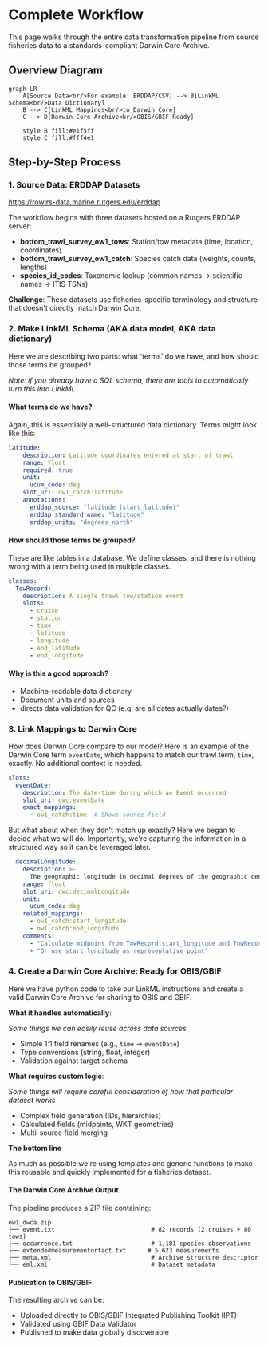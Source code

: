 # Complete Workflow

This page walks through the entire data transformation pipeline from source fisheries data to a standards-compliant Darwin Core Archive.

## Overview Diagram

```mermaid
graph LR
    A[Source Data<br/>For example: ERDDAP/CSV] --> B[LinkML Schema<br/>Data Dictionary]
    B --> C[LinkML Mappings<br/>to Darwin Core]
    C --> D[Darwin Core Archive<br/>OBIS/GBIF Ready]
    
    style B fill:#e1f5ff
    style C fill:#fff4e1
```

## Step-by-Step Process

### 1. Source Data: ERDDAP Datasets

<https://rowlrs-data.marine.rutgers.edu/erddap>

The workflow begins with three datasets hosted on a Rutgers ERDDAP server:

- **bottom_trawl_survey_ow1_tows**: Station/tow metadata (time, location, coordinates)
- **bottom_trawl_survey_ow1_catch**: Species catch data (weights, counts, lengths)
- **species_id_codes**: Taxonomic lookup (common names → scientific names → ITIS TSNs)

**Challenge**: These datasets use fisheries-specific terminology and structure that doesn't directly match Darwin Core.

### 2. Make LinkML Schema (AKA data model, AKA data dictionary)

Here we are describing two parts: what 'terms' do we have, and how should those terms be grouped? 

_Note: if you already have a SQL schema, there are tools to automatically turn this into LinkML._

#### What terms do we have?

Again, this is essentially a well-structured data dictionary. Terms might look like this:

```yaml
latitude:
    description: Latitude coordinates entered at start of trawl
    range: float
    required: true
    unit:
      ucum_code: deg
    slot_uri: ow1_catch:latitude
    annotations:
      erddap_source: "latitude (start_latitude)"
      erddap_standard_name: "latitude"
      erddap_units: "degrees_north"
```

#### How should those terms be grouped? 

These are like tables in a database. We define classes, and there is nothing wrong with a term being used in multiple classes.

```yaml
classes:
  TowRecord:
    description: A single trawl tow/station event
    slots:
      - cruise
      - station
      - time
      - latitude
      - longitude
      - end_latitude
      - end_longitude
```

#### Why is this a good approach?

- Machine-readable data dictionary
- Document units and sources
- directs data validation for QC (e.g. are all dates actually dates?)

### 3. Link Mappings to Darwin Core

How does Darwin Core compare to our model? Here is an example of the Darwin Core term `eventDate`, which happens to match our trawl term, `time`, exactly. No additional context is needed.

```yaml
slots:
  eventDate:
    description: The date-time during which an Event occurred
    slot_uri: dwc:eventDate
    exact_mappings:
      - ow1_catch:time  # Shows source field
```

But what about when they don't match up exactly?  Here we began to decide what we will do. Importantly, we're capturing the information in a structured way so it can be leveraged later.

```yaml
  decimalLongitude:
    description: >-
      The geographic longitude in decimal degrees of the geographic center of a Location.
    range: float
    slot_uri: dwc:decimalLongitude
    unit:
      ucum_code: deg
    related_mappings:
      - ow1_catch:start_longitude
      - ow1_catch:end_longitude
    comments:
      - "Calculate midpoint from TowRecord.start_longitude and TowRecord.end_longitude"
      - "Or use start_longitude as representative point"
```

### 4. Create a Darwin Core Archive: Ready for OBIS/GBIF

Here we have python code to take our LinkML instructions and create a valid Darwin Core Archive for sharing to OBIS and GBIF.

**What it handles automatically**:

_Some things we can easily reuse across data sources_

- Simple 1:1 field renames (e.g., `time` → `eventDate`)
- Type conversions (string, float, integer)
- Validation against target schema

**What requires custom logic**:

_Some things will require careful consideration of how that particular dataset works_

- Complex field generation (IDs, hierarchies)
- Calculated fields (midpoints, WKT geometries)
- Multi-source field merging

**The bottom line**

As much as possible we're using templates and generic functions to make this reusable and quickly implemented for a fisheries dataset.

####  The Darwin Core Archive Output

The pipeline produces a ZIP file containing:

```
ow1_dwca.zip
├── event.txt                           # 82 records (2 cruises + 80 tows)
├── occurrence.txt                      # 1,181 species observations
├── extendedmeasurementorfact.txt      # 5,623 measurements
├── meta.xml                            # Archive structure descriptor
└── eml.xml                             # Dataset metadata
```


#### Publication to OBIS/GBIF

The resulting archive can be:

- Uploaded directly to OBIS/GBIF Integrated Publishing Toolkit (IPT)
- Validated using GBIF Data Validator
- Published to make data globally discoverable